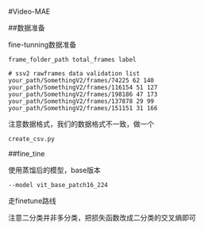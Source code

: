 #Video-MAE

##数据准备

fine-tunning数据准备

	frame_folder_path total_frames label
	
	# ssv2 rawframes data validation list
	your_path/SomethingV2/frames/74225 62 140
	your_path/SomethingV2/frames/116154 51 127
	your_path/SomethingV2/frames/198186 47 173
	your_path/SomethingV2/frames/137878 29 99
	your_path/SomethingV2/frames/151151 31 166

注意数据格式，我们的数据格式不一致，做一个

	create_csv.py


##fine_tine

使用蒸馏后的模型，base版本

	--model vit_base_patch16_224

走finetune路线

注意二分类并非多分类，把损失函数改成二分类的交叉熵即可